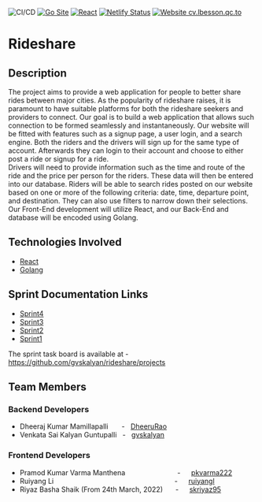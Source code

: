 ![CI/CD](https://github.com/gvskalyan/rideshare/actions/workflows/production.yml/badge.svg)
[![Go Site](https://badges.aleen42.com/src/golang.svg)](https://golang.org/)
[![React](https://badges.aleen42.com/src/react.svg)](https://reactjs.org/)
[![Netlify Status](https://api.netlify.com/api/v1/badges/97a17c2e-672a-4d79-a753-a255a72bc8ef/deploy-status)](https://app.netlify.com/sites/rideshare-se/deploys)
[![Website cv.lbesson.qc.to](https://img.shields.io/website-up-down-green-red/http/cv.lbesson.qc.to.svg)](https://rideshare-se.netlify.app/)


# Rideshare

## Description

The project aims to provide a web application for people to better share rides between major cities. As the popularity of rideshare raises, it is paramount to have suitable platforms for both the rideshare seekers and providers to connect. Our goal is to build a web application that allows such connection to be formed seamlessly and instantaneously. Our website will be fitted with features such as a signup page, a user login, and a search engine. Both the riders and the drivers will sign up for the same type of account. Afterwards they can login to their account and choose to either post a ride or signup for a ride. <br />
Drivers will need to provide information such as the time and route of the ride and the price per person for the riders. These data will then be entered into our database. Riders will be able to search rides posted on our website based on one or more of the following criteria: date, time, departure point, and destination. They can also use filters to narrow down their selections. Our Front-End development will utilize React, and our Back-End and database will be encoded using Golang. 

 ## Technologies Involved
  - [React](https://reactjs.org/)
  - [Golang](https://go.dev)

## Sprint Documentation Links

- [Sprint4](./Sprint4.md)
- [Sprint3](./Sprint3.md)
- [Sprint2](./Sprint2.md)
- [Sprint1](./Sprint1.md)

The sprint task board is available at - https://github.com/gvskalyan/rideshare/projects

 ## Team Members
 
 ### Backend Developers
  - Dheeraj Kumar Mamillapalli   &nbsp;&nbsp;&nbsp;&nbsp;&nbsp; - &nbsp; [DheeruRao](https://github.com/DheeruRao)
  - Venkata Sai Kalyan Guntupalli &nbsp; - &nbsp; [gvskalyan](https://github.com/gvskalyan)

 ### Frontend Developers
  - Pramod Kumar Varma Manthena   &emsp;&emsp;&emsp;&emsp;&emsp;&emsp;&emsp;  - &emsp; [pkvarma222](https://github.com/pkvarma222)
  - Ruiyang Li &emsp;&emsp;&emsp;&emsp;&emsp;&emsp;&emsp;&emsp;&emsp;&emsp;&emsp;&emsp;&emsp;&emsp;&emsp;&emsp;&emsp; - &emsp; [ruiyangl](https://github.com/ruiyangl)
  - Riyaz Basha Shaik (From 24th March, 2022) &emsp;&nbsp; - &emsp; [skriyaz95](https://github.com/skriyaz95)

  

